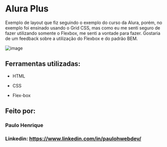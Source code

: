 # Alura Plus
Exemplo de layout que fiz seguindo o exemplo do curso da Alura, porém, no exemplo foi ensinado usando o Grid CSS, mas como eu me senti seguro de fazer utilizando somente o Flexbox, me senti a vontade para fazer. Gostaria de um feedback sobre a utilização do Flexbox e do padrão BEM.


![image]()

## Ferramentas utilizadas:

* HTML

* CSS

* Flex-box

## Feito por:

### Paulo Henrique

### Linkedin: https://www.linkedin.com/in/paulohwebdev/

```

